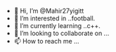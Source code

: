 - 👋 Hi, I’m @Mahir27yigitt
- 👀 I’m interested in ..football.
- 🌱 I’m currently learning ..c++.
- 💞️ I’m looking to collaborate on ...
- 📫 How to reach me ...

<!---
Mahir27yigitt/Mahir27yigitt is a ✨ special ✨ repository because its `README.md` (this file) appears on your GitHub profile.
You can click the Preview link to take a look at your changes.
--->
